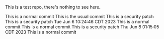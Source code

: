 This is a test repo, there's nothing to see here.

This is a normal commit
This is the usual commit
This is a security patch
This is a security patch Tue Jun  6 10:24:46 CDT 2023
This is a normal commit
This is a normal commit
This is a security patch Thu Jun  8 01:15:05 CDT 2023
This is a normal commit
